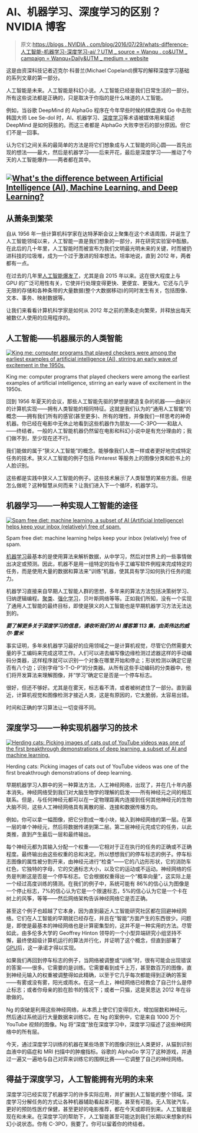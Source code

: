 # AI、机器学习、深度学习的区别？NVIDIA 博客

> 原文:[https://blogs . NVIDIA . com/blog/2016/07/29/whats-difference-人工智能-机器学习-深度学习-ai/？UTM _ source = Wanqu . co&UTM _ campaign = Wanqu+Daily&UTM _ medium = website](https://blogs.nvidia.com/blog/2016/07/29/whats-difference-artificial-intelligence-machine-learning-deep-learning-ai/?utm_source=wanqu.co&utm_campaign=Wanqu+Daily&utm_medium=website)

这是由资深科技记者迈克尔·科普兰(Michael Copeland)撰写的解释深度学习基础的系列文章的第一部分。

人工智能是未来。人工智能是科幻小说。人工智能已经是我们日常生活的一部分。所有这些说法都是正确的，只是取决于你指的是什么味道的人工智能。

例如，当谷歌 DeepMind 的 AlphaGo 程序在今年早些时候的棋盘游戏 Go 中击败韩国大师 Lee Se-dol 时，AI、机器学习、[深度学习](https://developer.nvidia.com/deep-learning)等术语被媒体用来描述 DeepMind 是如何获胜的。而这三者都是 AlphaGo 大败李世石的部分原因。但它们不是一回事。

认为它们之间关系的最简单的方法是将它们想象成与人工智能的同心圆——首先出现的想法——最大，然后是机器学习——后来开花，最后是深度学习——推动了今天的人工智能爆炸——两者都在其中。

## [<picture class="aligncenter wp-image-34236 size-large"><source type="image/webp" srcset="https://blogs.nvidia.com/wp-content/uploads/2016/07/Deep_Learning_Icons_R5_PNG.jpg-672x427.png.webp 672w, https://blogs.nvidia.com/wp-content/uploads/2016/07/Deep_Learning_Icons_R5_PNG.jpg-300x191.png.webp 300w, https://blogs.nvidia.com/wp-content/uploads/2016/07/Deep_Learning_Icons_R5_PNG.jpg-768x489.png.webp 768w, https://blogs.nvidia.com/wp-content/uploads/2016/07/Deep_Learning_Icons_R5_PNG.jpg-676x430.png.webp 676w, https://blogs.nvidia.com/wp-content/uploads/2016/07/Deep_Learning_Icons_R5_PNG.jpg-328x209.png.webp 328w, https://blogs.nvidia.com/wp-content/uploads/2016/07/Deep_Learning_Icons_R5_PNG.jpg.png.webp 1080w" sizes="(max-width: 672px) 100vw, 672px"> ![What's the difference between Artificial Intelligence (AI), Machine Learning, and Deep Learning?](../Images/724409f38abd72c5af166ee9d40b1171.png)</picture>](https://blogs.nvidia.com/wp-content/uploads/2016/07/Deep_Learning_Icons_R5_PNG.jpg.png)

## **从萧条到繁荣**

自从 1956 年一些计算机科学家在达特茅斯会议上聚集在这个术语周围，并诞生了人工智能领域以来，人工智能一直是我们想象的一部分，并在研究实验室中酝酿。在此后的几十年里，人工智能时而被宣布为我们文明最光明未来的关键，时而被扔进科技的垃圾堆，成为一个过于激进的轻率想法。坦率地说，直到 2012 年，两者都有一点。

在过去的几年里[人工智能爆发了](https://blogs.nvidia.com/blog/2016/01/12/accelerating-ai-artificial-intelligence-gpus/)，尤其是自 2015 年以来。这在很大程度上与 GPU 的广泛可用性有关，它使并行处理变得更快、更便宜、更强大。它还与几乎无限的存储和各种条带的大量数据(整个大数据移动)的同时发生有关，包括图像、文本、事务、映射数据等。

让我们来看看计算机科学家是如何从 2012 年之前的萧条走向繁荣，并释放出每天被数亿人使用的应用程序的。

## **人工智能**——**机器展示的人类智能**

[<picture loading="lazy" class="wp-image-34224 size-large"><source type="image/webp" srcset="https://blogs.nvidia.com/wp-content/uploads/2016/07/checkers_philip-taylor-1-672x445.jpg.webp 672w, https://blogs.nvidia.com/wp-content/uploads/2016/07/checkers_philip-taylor-1-300x199.jpg.webp 300w, https://blogs.nvidia.com/wp-content/uploads/2016/07/checkers_philip-taylor-1-768x509.jpg.webp 768w, https://blogs.nvidia.com/wp-content/uploads/2016/07/checkers_philip-taylor-1-676x448.jpg.webp 676w, https://blogs.nvidia.com/wp-content/uploads/2016/07/checkers_philip-taylor-1-328x217.jpg.webp 328w, https://blogs.nvidia.com/wp-content/uploads/2016/07/checkers_philip-taylor-1.jpg.webp 1024w" sizes="(max-width: 672px) 100vw, 672px"> ![King me: computer programs that played checkers were among the earliest examples of artificial intelligence (AI), stirring an early wave of excitement in the 1950s.](../Images/cc052ada73365ef4011d236c4e80ce9d.png)</picture>](https://blogs.nvidia.com/wp-content/uploads/2016/07/checkers_philip-taylor-1.jpg) 

King me: computer programs that played checkers were among the earliest examples of artificial intelligence, stirring an early wave of excitement in the 1950s.



回到 1956 年夏天的会议，那些人工智能先驱的梦想是建造复杂的机器——由新兴的计算机实现——拥有人类智能的相同特征。这就是我们认为的“通用人工智能”的概念——拥有我们所有的感官(甚至更多)、所有的理性，并像我们一样思考的神奇机器。你已经在电影中无休止地看到这些机器作为朋友——C-3PO——和敌人——终结者。一般的人工智能机器仍然留在电影和科幻小说中是有充分理由的；我们做不到，至少现在还不行。

我们能做的属于“狭义人工智能”的概念。能够像我们人类一样或者更好地完成特定任务的技术。狭义人工智能的例子包括 Pinterest 等服务上的图像分类和脸书上的人脸识别。

这些都是实践中狭义人工智能的例子。这些技术展示了人类智慧的某些方面。但是怎么做呢？这种智慧从何而来？让我们进入下一个循环，机器学习。

## **机器学习**——**一种实现人工智能的途径**

[<picture loading="lazy" class="wp-image-34225 size-large"><source type="image/webp" srcset="https://blogs.nvidia.com/wp-content/uploads/2016/07/spam_fit-672x391.jpg.webp 672w, https://blogs.nvidia.com/wp-content/uploads/2016/07/spam_fit-300x175.jpg.webp 300w, https://blogs.nvidia.com/wp-content/uploads/2016/07/spam_fit-768x447.jpg.webp 768w, https://blogs.nvidia.com/wp-content/uploads/2016/07/spam_fit-676x394.jpg.webp 676w, https://blogs.nvidia.com/wp-content/uploads/2016/07/spam_fit-328x191.jpg.webp 328w, https://blogs.nvidia.com/wp-content/uploads/2016/07/spam_fit.jpg.webp 1180w" sizes="(max-width: 672px) 100vw, 672px"> ![Spam free diet: machine learning, a subset of AI (Artificial Intelligence) helps keep your inbox (relatively) free of spam.](../Images/8f75943e485126c28c6e1ee90fbc7aea.png)</picture>](https://blogs.nvidia.com/wp-content/uploads/2016/07/spam_fit.jpg) 

Spam free diet: machine learning helps keep your inbox (relatively) free of spam.



[机器学习](https://www.nvidia.com/object/machine-learning.html)最基本的是使用算法来解析数据，从中学习，然后对世界上的一些事情做出决定或预测。因此，机器不是用一组特定的指令手工编写软件例程来完成特定的任务，而是使用大量的数据和算法来“训练”机器，使其具有学习如何执行任务的能力。

机器学习直接来自早期人工智能人群的思想，多年来的算法方法包括决策树学习、归纳逻辑编程。[聚类](https://developer.nvidia.com/discover/cluster-analysis)、[强化学习](https://blogs.nvidia.com/blog/2018/08/02/supervised-unsupervised-learning/)，贝叶斯网络等等。正如我们所知，没有一个实现了通用人工智能的最终目标，即使是狭义的人工智能也是早期机器学习方法无法达到的。

***要了解更多关于深度学习的信息，请收听我们的 AI 播客第 113 集，由英伟达的威尔·雷米***

事实证明，多年来机器学习最好的应用领域之一是计算机视觉，尽管它仍然需要大量的手工编码来完成这项工作。人们可以进去编写像边缘检测过滤器这样的手动编码分类器，这样程序就可以识别一个对象在哪里开始和停止；形状检测以确定它是否有八个边；识别字母“S-T-O-P”的分类器。从所有这些手动编码的分类器中，他们将开发算法来理解图像，并“学习”确定它是否是一个停车标志。

很好，但还不够好。尤其是在雾天，标志看不清，或者被树遮住了一部分。直到最近，计算机视觉和图像检测才接近人类，这是有原因的，它太脆弱，太容易出错。

时间和正确的学习算法让一切变得不同。

## **深度学习**——**一种实现机器学习的技术**

[<picture loading="lazy" class="wp-image-34226 size-large"><source type="image/webp" srcset="https://blogs.nvidia.com/wp-content/uploads/2016/07/orange_cat-1-672x448.jpg.webp 672w, https://blogs.nvidia.com/wp-content/uploads/2016/07/orange_cat-1-300x200.jpg.webp 300w, https://blogs.nvidia.com/wp-content/uploads/2016/07/orange_cat-1-768x512.jpg.webp 768w, https://blogs.nvidia.com/wp-content/uploads/2016/07/orange_cat-1-676x451.jpg.webp 676w, https://blogs.nvidia.com/wp-content/uploads/2016/07/orange_cat-1-328x219.jpg.webp 328w, https://blogs.nvidia.com/wp-content/uploads/2016/07/orange_cat-1.jpg.webp 960w" sizes="(max-width: 672px) 100vw, 672px"> ![Herding cats: Picking images of cats out of YouTube videos was one of the first breakthrough demonstrations of deep learning, a subset of AI and machine learning.](../Images/4486003dbb709754f81d519d77f26526.png)</picture>](https://blogs.nvidia.com/wp-content/uploads/2016/07/orange_cat-1.jpg) 

Herding cats: Picking images of cats out of YouTube videos was one of the first breakthrough demonstrations of deep learning.



早期机器学习人群中的另一种算法方法，人工神经网络，出现了，并在几十年内基本消失。神经网络受到我们对大脑生物学的理解的启发——所有神经元之间的相互联系。但是，与任何神经元都可以在一定物理距离内连接到任何其他神经元的生物大脑不同，这些人工神经网络具有离散的层、连接和数据传播方向。

例如，你可以拿一幅图像，把它分割成一堆小块，输入到神经网络的第一层。在第一层的单个神经元，然后将数据传递到第二层。第二层神经元完成它的任务，以此类推，直到产生最后一层和最终输出。

每个神经元都为其输入分配一个权重——它相对于正在执行的任务的正确或不正确程度。最终输出由这些权重的总和决定。所以想想我们的停车标志的例子。停车标志图像的属性被分割开来，由神经元进行“检查”——它的八边形形状，它的消防车红色，它独特的字母，它的交通标志大小，以及它的运动或不运动。神经网络的任务是判断这是否是一个停车标志。它会根据权重得出一个“概率向量”，这实际上是一个经过高度训练的猜测。在我们的例子中，系统可能有 86%的信心认为图像是一个停止标志，7%的信心认为它是一个限速标志，5%的信心认为它是一个卡在树上的风筝，等等——然后网络架构告诉神经网络它是否正确。

甚至这个例子也超越了它本身，因为直到最近人工智能研究社区都在回避神经网络。它们在人工智能的早期就已经存在，并且在“智能”方面产生的东西很少。问题是，即使是最基本的神经网络也是计算密集型的，这并不是一种实用的方法。尽管如此，由多伦多大学的 Geoffrey Hinton 领导的一个小型异端研究小组坚持不懈，最终使超级计算机运行的算法并行化，并证明了这个概念，但直到部署了[GPU](https://www.nvidia.com/object/what-is-gpu-computing.html)后，这一承诺才得以实现。

如果我们再回到停车标志的例子，当网络被调整或“训练”时，很有可能会出现错误的答案——很多。它需要的是训练。它需要看到成千上万，甚至数百万的图像，直到神经元输入的权重被调整得如此精确，以至于它几乎每次都能得到正确的答案——有雾或没有雾，阳光或雨水。在这一点上，神经网络已经教会了自己什么是停止标志；或者你母亲的脸在脸书的情况下；或者一只猫，这是吴恩达 2012 年在谷歌做的。

Ng 的突破是利用这些神经网络，从本质上使它们变得巨大，增加层数和神经元，然后通过系统运行大量数据来训练它。在 Ng 的案例中，它是来自 1000 万个 YouTube 视频的图像。Ng 将“深度”放在深度学习中，深度学习描述了这些神经网络中的所有层。

今天，通过深度学习训练的机器在某些场景下的图像识别比人类更好，从猫到识别血液中的癌症和 MRI 扫描中的肿瘤指标。谷歌的 AlphaGo 学习了这种游戏，并通过一遍又一遍地与自己对弈来训练它的围棋比赛——它调整了自己的神经网络。

## **得益于深度学习，人工智能拥有光明的未来**

深度学习已经实现了机器学习的许多实际应用，并扩展到人工智能的整个领域。深度学习分解任务的方式让各种机器辅助看起来可能，甚至有可能。无人驾驶汽车，更好的预防性医疗保健，甚至更好的电影推荐，都在今天或即将到来。人工智能是现在和未来。在深度学习的帮助下，人工智能甚至可能达到我们长期以来想象的科幻小说状态。你有 C-3PO，我要了。你可以留着你的终结者。